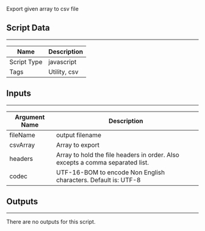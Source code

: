 Export given array to csv file

## Script Data

---

| **Name** | **Description** |
| --- | --- |
| Script Type | javascript |
| Tags | Utility, csv |

## Inputs

---

| **Argument Name** | **Description** |
| --- | --- |
| fileName | output filename |
| csvArray | Array to export |
| headers | Array to hold the file headers in order.  Also excepts a comma separated list. |
| codec | UTF-16-BOM to encode Non English characters. Default is: UTF-8 |

## Outputs

---
There are no outputs for this script.
